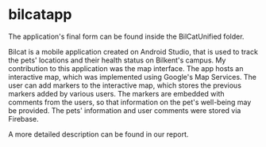 # bilcatapp

The application's final form can be found inside the BilCatUnified folder.

Bilcat is a mobile application created on Android Studio, that is used to track the pets' locations and their health status on Bilkent's campus. My contribution to this application was the map interface. The app hosts an interactive map, which was implemented using Google's Map Services. The user can add markers to the interactive map, which stores the previous markers added by various users. The markers are embedded with comments from the users, so that information on the pet's well-being may be provided. The pets' information and user comments were stored via Firebase.

A more detailed description can be found in our report.
